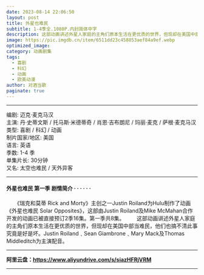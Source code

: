 ```yaml
---
date: 2023-08-14 22:06:50
layout: post
title: 外星也难民
subtitle: 1-4季全.1080P.内封简体中字
description: 这部动画讲述外星人家庭的主角们原本生活在更优质的世界，但现却在美国中部当难民，他们也搞不清此事究竟是好是坏...
image: https://pic.imgdb.cn/item/6511dd23c458853aef84a9ef.webp
optimized_image: 
category: 动画剧集
tags:
  - 喜剧
  - 科幻
  - 动画
  - 欧美动漫
author: 对酒当歌
paginate: true
---
```



---

编剧: 迈克·麦克马汉  
主演: 丹·史蒂文斯 / 托马斯·米德蒂奇 / 肖恩·吉布朗尼 / 玛丽·麦克 / 萨根·麦克马汉  
类型: 喜剧 / 科幻 / 动画  
制片国家/地区: 美国  
语言: 英语  
季数: 1-4 季  
单集片长: 30分钟  
又名: 太空也难民 / 天外异客  

---

#### 外星也难民 第一季 剧情简介 · · · · · ·

　　《瑞克和莫蒂 Rick and Morty》主创之一Justin Roiland为Hulu制作了动画《外星也难民 Solar Opposites》，这部由Justin Roiland及Mike McMahan合作开发的动画已被直接预订2季16集。第一季共8集。
　　这部动画讲述外星人家庭的主角们原本生活在更优质的世界，但现却在美国中部当难民，他们也搞不清此事究竟是好是坏。Justin Roiland﹑Sean Giambrone﹑Mary Mack及Thomas Middleditch为主演配音。  


---

**阿里云盘：<https://www.aliyundrive.com/s/siazHFRjVRM>**

---
